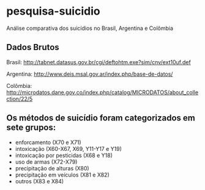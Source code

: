 # pesquisa-suicidio
Análise comparativa dos suicídios no Brasil, Argentina e Colômbia

## Dados Brutos

Brasil:
http://tabnet.datasus.gov.br/cgi/deftohtm.exe?sim/cnv/ext10uf.def

Argentina:
http://www.deis.msal.gov.ar/index.php/base-de-datos/

Colômbia:
http://microdatos.dane.gov.co/index.php/catalog/MICRODATOS/about_collection/22/5

## Os métodos de suicídio foram categorizados em sete grupos: 

- enforcamento			        	 (X70 e X71) 
- intoxicação 			        	 (X60-X67, X69, Y11-Y17 e Y19)
- intoxicação por pesticidas   (X68 e Y18) 
- uso de armas 				         (X72-X79)
- precipitação de alturas      (X80)
- precipitação em veículos     (X81 e X82)
- outros 					             (X83 e X84)
